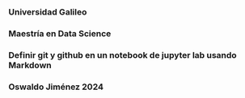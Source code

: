 ### Universidad Galileo
### Maestría en Data Science
### Definir git y github en un notebook de jupyter lab usando Markdown
### Oswaldo Jiménez 2024
